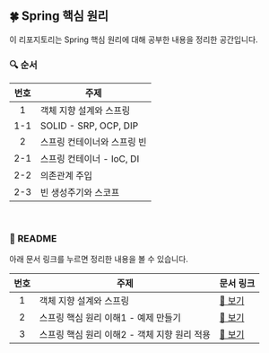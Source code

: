 ## 🍀 Spring 핵심 원리
이 리포지토리는 Spring 핵심 원리에 대해 공부한 내용을 정리한 공간입니다.  

### 🔍 순서

| 번호 | 주제                     |
|:--:|------------------------|
| 1  | 객체 지향 설계와 스프링          |
| 1-1 | SOLID - SRP, OCP, DIP  |
|2| 스프링 컨테이너와 스프링 빈|
|2-1|스프링 컨테이너 - IoC, DI|
|2-2| 의존관계 주입|
|2-3| 빈 생성주기와 스코프|

</br>

### 📝 README
아래 문서 링크를 누르면 정리한 내용을 볼 수 있습니다.

| 번호 | 주제 | 문서 링크                              |
|:--:|------------------------------|------------------------------------|
| 1  | 객체 지향 설계와 스프링           | [📄 보기](docs/1_oop.md)             |
|2| 스프링 핵심 원리 이해1 - 예제 만들기| [📄 보기](docs/2_business-domain.md) |
|3| 스프링 핵심 원리 이해2 - 객체 지향 원리 적용 | [📄 보기](docs/3_oop-design.md)      |
